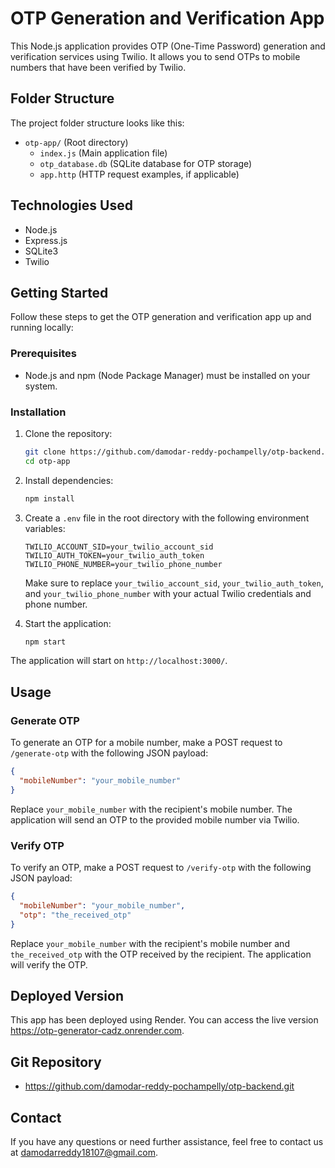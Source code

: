 # OTP Generation and Verification App

This Node.js application provides OTP (One-Time Password) generation and verification services using Twilio. It allows you to send OTPs to mobile numbers that have been verified by Twilio.

## Folder Structure

The project folder structure looks like this:

- `otp-app/` (Root directory)
  - `index.js` (Main application file)
  - `otp_database.db` (SQLite database for OTP storage)
  - `app.http` (HTTP request examples, if applicable)

## Technologies Used

- Node.js
- Express.js
- SQLite3
- Twilio

## Getting Started

Follow these steps to get the OTP generation and verification app up and running locally:

### Prerequisites

- Node.js and npm (Node Package Manager) must be installed on your system.

### Installation

1. Clone the repository:

   ```bash
   git clone https://github.com/damodar-reddy-pochampelly/otp-backend.git
   cd otp-app
   ```

2. Install dependencies:

   ```bash
   npm install
   ```

3. Create a `.env` file in the root directory with the following environment variables:

   ```env
   TWILIO_ACCOUNT_SID=your_twilio_account_sid
   TWILIO_AUTH_TOKEN=your_twilio_auth_token
   TWILIO_PHONE_NUMBER=your_twilio_phone_number
   ```

   Make sure to replace `your_twilio_account_sid`, `your_twilio_auth_token`, and `your_twilio_phone_number` with your actual Twilio credentials and phone number.

4. Start the application:

   ```bash
   npm start
   ```

The application will start on `http://localhost:3000/`.

## Usage

### Generate OTP

To generate an OTP for a mobile number, make a POST request to `/generate-otp` with the following JSON payload:

```json
{
  "mobileNumber": "your_mobile_number"
}
```

Replace `your_mobile_number` with the recipient's mobile number. The application will send an OTP to the provided mobile number via Twilio.

### Verify OTP

To verify an OTP, make a POST request to `/verify-otp` with the following JSON payload:

```json
{
  "mobileNumber": "your_mobile_number",
  "otp": "the_received_otp"
}
```

Replace `your_mobile_number` with the recipient's mobile number and `the_received_otp` with the OTP received by the recipient. The application will verify the OTP.

## Deployed Version

This app has been deployed using Render. You can access the live version https://otp-generator-cadz.onrender.com.

## Git Repository

- https://github.com/damodar-reddy-pochampelly/otp-backend.git

## Contact

If you have any questions or need further assistance, feel free to contact us at damodarreddy18107@gmail.com.

```

```
